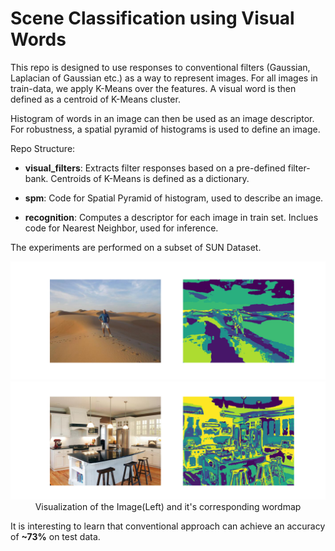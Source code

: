 # Scene Classification using Visual Words
This repo is designed to use responses to conventional filters (Gaussian, Laplacian of Gaussian etc.) as a way to represent images. For all images in train-data, we apply K-Means over the features. A visual word is then defined as a centroid of K-Means cluster.

Histogram of words in an image can then be used as an image descriptor. For robustness, a spatial pyramid of histograms is used to define an image.

Repo Structure:
* **visual_filters**: Extracts filter responses based on a pre-defined filter-bank. Centroids of K-Means is defined as a dictionary.

* **spm**: Code for Spatial Pyramid of histogram, used to describe an image.

* **recognition**: Computes a descriptor for each image in train set. Inclues code for Nearest Neighbor, used for inference.

The experiments are performed on a subset of SUN Dataset. 

<p align="center">
  <img src="images/desert.png">
  <img src="images/kitchen.png">
  Visualization of the Image(Left) and it's corresponding wordmap
</p>

It is interesting to learn that conventional approach can achieve an accuracy of **~73%** on test data.